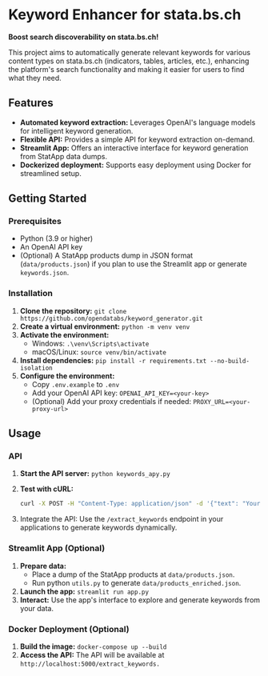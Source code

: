 # Keyword Enhancer for stata.bs.ch 

**Boost search discoverability on stata.bs.ch!**

This project aims to automatically generate relevant keywords for various content types on stata.bs.ch (indicators, tables, articles, etc.), enhancing the platform's search functionality and making it easier for users to find what they need.

## Features

* **Automated keyword extraction:** Leverages OpenAI's language models for intelligent keyword generation.
* **Flexible API:**  Provides a simple API for keyword extraction on-demand.
* **Streamlit App:**  Offers an interactive interface for keyword generation from StatApp data dumps.
* **Dockerized deployment:** Supports easy deployment using Docker for streamlined setup.

## Getting Started

### Prerequisites

* Python (3.9 or higher)
* An OpenAI API key
* (Optional) A StatApp products dump in JSON format (`data/products.json`) if you plan to use the Streamlit app or generate `keywords.json`.

### Installation

1. **Clone the repository:** `git clone https://github.com/opendatabs/keyword_generator.git`
2. **Create a virtual environment:** `python -m venv venv`
3. **Activate the environment:** 
    * Windows: `.\venv\Scripts\activate`
    * macOS/Linux: `source venv/bin/activate`
4. **Install dependencies:** `pip install -r requirements.txt --no-build-isolation`
5. **Configure the environment:**
    * Copy `.env.example` to `.env`
    * Add your OpenAI API key: `OPENAI_API_KEY=<your-key>`
    * (Optional) Add your proxy credentials if needed: `PROXY_URL=<your-proxy-url>`

## Usage

### API

1. **Start the API server:** `python keywords_apy.py`
2. **Test with cURL:**

   ```bash
   curl -X POST -H "Content-Type: application/json" -d '{"text": "Your sample text here"}' http://127.0.0.1:5000/extract_keywords

3. Integrate the API: Use the `/extract_keywords` endpoint in your applications to generate keywords dynamically.

### Streamlit App (Optional)

1. **Prepare data:**
    * Place a dump of the StatApp products at `data/products.json`.
    * Run python `utils.py` to generate `data/products_enriched.json`.
2. **Launch the app:** `streamlit run app.py`
3. **Interact:** Use the app's interface to explore and generate keywords from your data.

### Docker Deployment (Optional)

1. **Build the image:** `docker-compose up --build`
2. **Access the API:** The API will be available at `http://localhost:5000/extract_keywords.`
